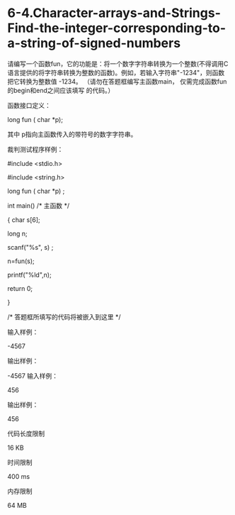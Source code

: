 # 6-4.Character-arrays-and-Strings-Find-the-integer-corresponding-to-a-string-of-signed-numbers
 请编写一个函数fun，它的功能是：将一个数字字符串转换为一个整数(不得调用C语言提供的将字符串转换为整数的函数)。例如，若输入字符串"-1234"，则函数把它转换为整数值 -1234。 （请勿在答题框编写主函数main， 仅需完成函数fun的begin和end之间应该填写
 的代码。）

函数接口定义：

long  fun ( char *p);

其中 p指向主函数传入的带符号的数字字符串。

裁判测试程序样例：

#include <stdio.h>

#include <string.h>

long  fun ( char *p) ;

int main()      /* 主函数 */

{ char s[6];

  long    n;
  
 scanf("%s",  s) ;
 
  n=fun(s);
  
  printf("%ld",n);
  
 return 0;
 
 }

/* 答题框所填写的代码将被嵌入到这里 */

输入样例：

-4567

输出样例：

-4567
输入样例：

456

输出样例：

456

代码长度限制

16 KB

时间限制

400 ms

内存限制

64 MB
